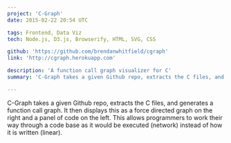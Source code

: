 ```yaml
---
project: 'C-Graph'
date: 2015-02-22 20:54 UTC

tags: Frontend, Data Viz
tech: Node.js, D3.js, Browserify, HTML, SVG, CSS

github: 'https://github.com/brendanwhitfield/cgraph'
link: 'http://cgraph.herokuapp.com'

description: 'A function call graph visualizer for C'
summary: 'C-Graph takes a given Github repo, extracts the C files, and generates a function call graph. It then displays this as a force directed graph on the right and a panel of code on the left. This allows programmers to work their way through a code base as it would be executed (network) instead of how it is written (linear).'

---
```


C-Graph takes a given Github repo, extracts the C files, and generates a function call graph. It then displays this as a force directed graph on the right and a panel of code on the left. This allows programmers to work their way through a code base as it would be executed (network) instead of how it is written (linear).
